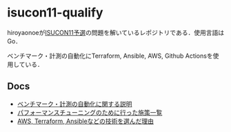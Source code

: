 # isucon11-qualify
hiroyaonoeが[ISUCON11予選](https://github.com/isucon/isucon11-qualify)の問題を解いているレポジトリである．使用言語はGo．

ベンチマーク・計測の自動化にTerraform, Ansible, AWS, Github Actionsを使用している．

## Docs
- [ベンチマーク・計測の自動化に関する説明](./docs/run-bench.md)  
- [パフォーマンスチューニングのために行った施策一覧](./docs/strategy.md)  
- [AWS, Terraform, Ansibleなどの技術を選んだ理由](./docs/tech-selection.md)
